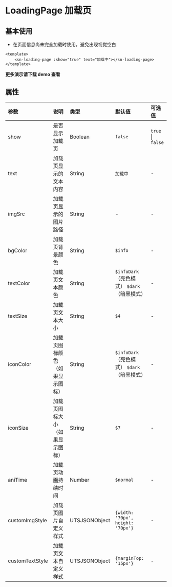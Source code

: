 # LoadingPage 加载页
## 基本使用
- 在页面信息尚未完全加载时使用，避免出现视觉空白
```vue
<template>
	<sn-loading-page :show="true" text="加载中"></sn-loading-page>
</template>
```
**更多演示请下载 demo 查看**

## 属性
| 参数            | 说明                           | 类型          | 默认值                                       | 可选值            |
| :-------------- | :----------------------------- | :------------ | :------------------------------------------- | :---------------- |
| show            | 是否显示加载页                 | Boolean       | `false`                                      | `true` \| `false` |
| text            | 加载页显示的文本内容           | String        | `加载中`                                     | -                 |
| imgSrc          | 加载页显示的图片路径           | String        | -                                            | -                 |
| bgColor         | 加载页背景颜色                 | String        | `$info`                                      | -                 |
| textColor       | 加载页文本颜色                 | String        | `$infoDark` （亮色模式） `$dark`（暗黑模式） | -                 |
| textSize        | 加载页文本大小                 | String        | `$4`                                         | -                 |
| iconColor       | 加载页图标颜色（如果显示图标） | String        | `$infoDark` （亮色模式） `$dark`（暗黑模式） | -                 |
| iconSize        | 加载页图标大小（如果显示图标） | String        | `$7`                                         | -                 |
| aniTime          | 加载页动画持续时间             | Number        | `$normal`                                    | -                 |
| customImgStyle  | 加载页图片自定义样式           | UTSJSONObject | `{width: '70px', height: '70px'}`            | -                 |
| customTextStyle | 加载页文本自定义样式           | UTSJSONObject | `{marginTop: '15px'}`                        | -                 |
<DemoPhone name="sn-loading-page" />